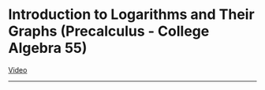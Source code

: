 # Introduction to Logarithms and Their Graphs (Precalculus - College Algebra 55)

[Video](https://www.youtube.com/watch?v=jfnTwz79PWU)

---
